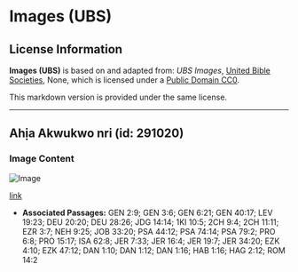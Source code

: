 # Images (UBS)

## License Information

**Images (UBS)** is based on and adapted from: _UBS Images_, [United Bible Societies](https://unitedbiblesocieties.org/), None, which is licensed under a [Public Domain CC0](https://creativecommons.org/public-domain/cc0/).

This markdown version is provided under the same license.



--------------------------------

## Ahịa Akwukwo nri (id: 291020)

### Image Content

![Image](https://cdn.aquifer.bible/aquifer-content/resources/Media/WEB-0883_vegetable_market.jpg)

[link](https://cdn.aquifer.bible/aquifer-content/resources/Media/WEB-0883_vegetable_market.jpg)

* **Associated Passages:** GEN 2:9; GEN 3:6; GEN 6:21; GEN 40:17; LEV 19:23; DEU 20:20; DEU 28:26; JDG 14:14; 1KI 10:5; 2CH 9:4; 2CH 11:11; EZR 3:7; NEH 9:25; JOB 33:20; PSA 44:12; PSA 74:14; PSA 79:2; PRO 6:8; PRO 15:17; ISA 62:8; JER 7:33; JER 16:4; JER 19:7; JER 34:20; EZK 4:10; EZK 47:12; DAN 1:10; DAN 1:12; DAN 1:16; HAB 1:16; HAG 2:12; ROM 14:2

